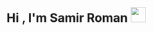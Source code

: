 <h1 align="left"><b>Hi , I'm Samir Roman </b><img src="https://media.giphy.com/media/hvRJCLFzcasrR4ia7z/giphy.gif" width="35"></h1>
